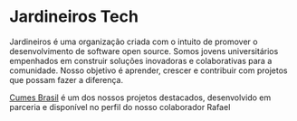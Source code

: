 # Jardineiros Tech

Jardineiros é uma organização criada com o intuito de promover o desenvolvimento de software open source. Somos jovens universitários empenhados em construir soluções inovadoras e colaborativas para a comunidade. Nosso objetivo é aprender, crescer e contribuir com projetos que possam fazer a diferença.

[Cumes Brasil](https://github.com/rafael-ventura/cumes-brasil) é um dos nossos projetos destacados, desenvolvido em parceria e disponível no perfil do nosso colaborador Rafael 

